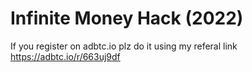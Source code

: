 # Infinite Money Hack (2022)

If you register on adbtc.io plz do it using my referal link https://adbtc.io/r/663uj9df
